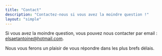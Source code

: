 ```yaml
---
title: "Contact"
description: "Contactez-nous si vous avez la moindre question !"
layout: "simple"
---
```


Si vous avez la moindre question, vous pouvez nous contacter par email : [elsaetantoine@hotmail.com](mailto:elsaetantoine@hotmail.com).

Nous vous ferons un plaisir de vous répondre dans les plus brefs délais.